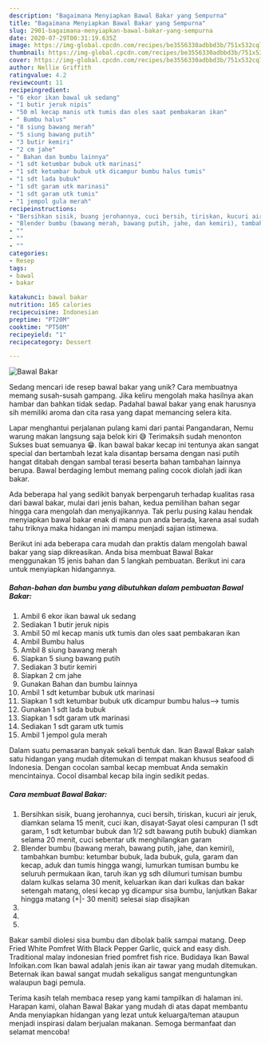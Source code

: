 ```yaml
---
description: "Bagaimana Menyiapkan Bawal Bakar yang Sempurna"
title: "Bagaimana Menyiapkan Bawal Bakar yang Sempurna"
slug: 2901-bagaimana-menyiapkan-bawal-bakar-yang-sempurna
date: 2020-07-29T00:31:19.635Z
image: https://img-global.cpcdn.com/recipes/be3556330adbbd3b/751x532cq70/bawal-bakar-foto-resep-utama.jpg
thumbnail: https://img-global.cpcdn.com/recipes/be3556330adbbd3b/751x532cq70/bawal-bakar-foto-resep-utama.jpg
cover: https://img-global.cpcdn.com/recipes/be3556330adbbd3b/751x532cq70/bawal-bakar-foto-resep-utama.jpg
author: Nellie Griffith
ratingvalue: 4.2
reviewcount: 11
recipeingredient:
- "6 ekor ikan bawal uk sedang"
- "1 butir jeruk nipis"
- "50 ml kecap manis utk tumis dan oles saat pembakaran ikan"
- " Bumbu halus"
- "8 siung bawang merah"
- "5 siung bawang putih"
- "3 butir kemiri"
- "2 cm jahe"
- " Bahan dan bumbu lainnya"
- "1 sdt ketumbar bubuk utk marinasi"
- "1 sdt ketumbar bubuk utk dicampur bumbu halus tumis"
- "1 sdt lada bubuk"
- "1 sdt garam utk marinasi"
- "1 sdt garam utk tumis"
- "1 jempol gula merah"
recipeinstructions:
- "Bersihkan sisik, buang jerohannya, cuci bersih, tiriskan, kucuri air jeruk, diamkan selama 15 menit, cuci ikan, disayat-Sayat olesi campuran (1 sdt garam, 1 sdt ketumbar bubuk dan 1/2 sdt bawang putih bubuk) diamkan selama 20 menit, cuci sebentar utk menghilangkan garam"
- "Blender bumbu (bawang merah, bawang putih, jahe, dan kemiri), tambahkan bumbu: ketumbar bubuk, lada bubuk, gula, garam dan kecap, aduk dan tumis hingga wangi, lumurkan tumisan bumbu ke seluruh permukaan ikan, taruh ikan yg sdh dilumuri tumisan bumbu dalam kulkas selama 30 menit, keluarkan ikan dari kulkas dan bakar setengah matang, olesi kecap yg dicampur sisa bumbu, lanjutkan Bakar hingga matang (+|- 30 menit) selesai siap disajikan"
- ""
- ""
- ""
categories:
- Resep
tags:
- bawal
- bakar

katakunci: bawal bakar 
nutrition: 165 calories
recipecuisine: Indonesian
preptime: "PT20M"
cooktime: "PT50M"
recipeyield: "1"
recipecategory: Dessert

---
```



![Bawal Bakar](https://img-global.cpcdn.com/recipes/be3556330adbbd3b/751x532cq70/bawal-bakar-foto-resep-utama.jpg)

Sedang mencari ide resep bawal bakar yang unik? Cara membuatnya memang susah-susah gampang. Jika keliru mengolah maka hasilnya akan hambar dan bahkan tidak sedap. Padahal bawal bakar yang enak harusnya sih memiliki aroma dan cita rasa yang dapat memancing selera kita.

Lapar menghantui perjalanan pulang kami dari pantai Pangandaran, Nemu warung makan langsung saja belok kiri 😅 Terimaksih sudah menonton Sukses buat semuanya 😁. Ikan bawal bakar kecap ini tentunya akan sangat special dan bertambah lezat kala disantap bersama dengan nasi putih hangat ditabah dengan sambal terasi beserta bahan tambahan lainnya berupa. Bawal berdaging lembut memang paling cocok diolah jadi ikan bakar.

Ada beberapa hal yang sedikit banyak berpengaruh terhadap kualitas rasa dari bawal bakar, mulai dari jenis bahan, kedua pemilihan bahan segar hingga cara mengolah dan menyajikannya. Tak perlu pusing kalau hendak menyiapkan bawal bakar enak di mana pun anda berada, karena asal sudah tahu triknya maka hidangan ini mampu menjadi sajian istimewa.


Berikut ini ada beberapa cara mudah dan praktis dalam mengolah bawal bakar yang siap dikreasikan. Anda bisa membuat Bawal Bakar menggunakan 15 jenis bahan dan 5 langkah pembuatan. Berikut ini cara untuk menyiapkan hidangannya.

<!--inarticleads1-->

##### Bahan-bahan dan bumbu yang dibutuhkan dalam pembuatan Bawal Bakar:

1. Ambil 6 ekor ikan bawal uk sedang
1. Sediakan 1 butir jeruk nipis
1. Ambil 50 ml kecap manis utk tumis dan oles saat pembakaran ikan
1. Ambil  Bumbu halus
1. Ambil 8 siung bawang merah
1. Siapkan 5 siung bawang putih
1. Sediakan 3 butir kemiri
1. Siapkan 2 cm jahe
1. Gunakan  Bahan dan bumbu lainnya
1. Ambil 1 sdt ketumbar bubuk utk marinasi
1. Siapkan 1 sdt ketumbar bubuk utk dicampur bumbu halus—&gt; tumis
1. Gunakan 1 sdt lada bubuk
1. Siapkan 1 sdt garam utk marinasi
1. Sediakan 1 sdt garam utk tumis
1. Ambil 1 jempol gula merah


Dalam suatu pemasaran banyak sekali bentuk dan. Ikan Bawal Bakar salah satu hidangan yang mudah ditemukan di tempat makan khusus seafood di Indonesia. Dengan cocolan sambal kecap membuat Anda semakin mencintainya. Cocol disambal kecap bila ingin sedikit pedas. 

<!--inarticleads2-->

##### Cara membuat Bawal Bakar:

1. Bersihkan sisik, buang jerohannya, cuci bersih, tiriskan, kucuri air jeruk, diamkan selama 15 menit, cuci ikan, disayat-Sayat olesi campuran (1 sdt garam, 1 sdt ketumbar bubuk dan 1/2 sdt bawang putih bubuk) diamkan selama 20 menit, cuci sebentar utk menghilangkan garam
1. Blender bumbu (bawang merah, bawang putih, jahe, dan kemiri), tambahkan bumbu: ketumbar bubuk, lada bubuk, gula, garam dan kecap, aduk dan tumis hingga wangi, lumurkan tumisan bumbu ke seluruh permukaan ikan, taruh ikan yg sdh dilumuri tumisan bumbu dalam kulkas selama 30 menit, keluarkan ikan dari kulkas dan bakar setengah matang, olesi kecap yg dicampur sisa bumbu, lanjutkan Bakar hingga matang (+|- 30 menit) selesai siap disajikan
1. 
1. 
1. 


Bakar sambil diolesi sisa bumbu dan dibolak balik sampai matang. Deep Fried White Pomfret With Black Pepper Garlic, quick and easy dish. Traditional malay indonesian fried pomfret fish rice. Budidaya Ikan Bawal Infoikan.com Ikan bawal adalah jenis ikan air tawar yang mudah ditemukan. Beternak ikan bawal sangat mudah sekaligus sangat menguntungkan walaupun bagi pemula. 

Terima kasih telah membaca resep yang kami tampilkan di halaman ini. Harapan kami, olahan Bawal Bakar yang mudah di atas dapat membantu Anda menyiapkan hidangan yang lezat untuk keluarga/teman ataupun menjadi inspirasi dalam berjualan makanan. Semoga bermanfaat dan selamat mencoba!
